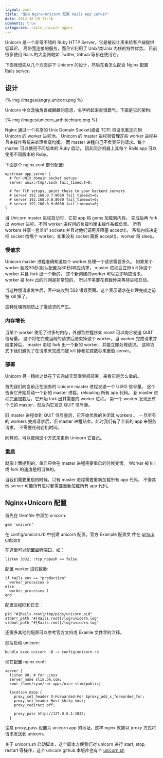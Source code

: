 ```yaml
---
layout: post
title: "使用 Nginx+Unicorn 配置 Rails App Server"
date: 2012-10-28 13:16
comments: true
categories: rails unicorn nginx
---
```


Unicorn 是一个非常不错的 Ruby HTTP Server。它是被设计用来给客户端提供低延迟、
高带宽连接的服务，而且它利用了 Unix/类Unix 内核的特性优势。
目前很多使用 Rails 的大型网站如 Twitter, Github 等都在使用它。

下面我想先从几个方面讲下 Unicorn 的设计，然后在看怎么配合 Nginx 配置 Rails server。

## 设计

{% img /images/angry_unicorn.png %}

Unicorn 中文及独角兽或麒麟的意思，名字听起来就很霸气。下面是它的架构:

{% img /images/unicorn_arthitechture.png %}

Nginx 通过一个共享的 Unix Domain Socket(或者 TCP) 将请求重定向到 Unicorn 的 worker 进程池。
Unicorn 的 master 进程则管理这些 worker 进程并且由操作系统来处理负载均衡。
而 master 进程自己不负责任何请求。每个 master 可以使用不同版本的 Ruby 启动，
因此同台机器上其每个 Rails app 可以使用不同版本的 Ruby。

下面是个 nginx.conf 部分配置:

    upstream app_server {
      # for UNIX domain socket setups:
      server unix:/tmp/.sock fail_timeout=0;

      # for TCP setups, point these to your backend servers
      # server 192.168.0.7:8080 fail_timeout=0;
      # server 192.168.0.8:8080 fail_timeout=0;
      # server 192.168.0.9:8080 fail_timeout=0;
    }

当 Unicorn master 进程启动时，它把 app 和 gems 加载到内存。
完成后再 fork 出 worker 进程。不同 worker 进程间的负载均衡由操作系统负责。
所有 workers 共享一套监听 sockets 并且对他们调用非阻塞 accept()，
系统内核决定把 socket 给哪个 worker。如果没有 socket 需要 accept()，worker 将 sleep。

### 慢请求

Unicorn master 进程准确知道每个 worker 处理一个请求需要多久。
如果某个 worker 超过30秒(默认配置为30秒)响应请求，
master 进程会立即 kill 掉这个 worker 并且 fork 出一个新的，
这个新创建的worker 可以立即响应请求。worker 被 fork 出的时间是非常短的，
所以不需要花费数秒来等待进程启动。

当这种慢请求发生后，客户端收到 502 错误页面。这个表示请求在处理完成之前被 kill 掉了。

这种处理机制防止了慢请求的产生。

### 内存增长

当某个 worker 使用了过多的内存，外部监控程序如 monit 可以向它发送 QUIT 信号量。
这个将在完成当前的请求后结束掉这个 worker。当 worker 完成请求并结束掉后，
master 进程 fork 出一个新的 worker，并能立即处理请求。
这种方式下我们避免了在请求未完成而被 kill 掉和花费数秒来重启 server。

### 部署

Unicorn 另一精妙之处在于它完成实现零宕机部署，来看它是怎么做的。

首先我们向当前正在服务的 Unicorn master 进程发送一个 USR2 信号量。
这个告诉它开始启动一个新的 master 进程，reloading 所有 app 代码。
新 master 进程完全加载后，它开始 fork 出其需要的 worker 进程。
第一个 worker 发现还有个旧的 master，然后向它发送 QUIT 信号量。

旧 master 进程收到 QUIT 信号量后，它开始优雅的关闭其 workers 。
一旦所有的 workers 完成请求后，旧 master 进程结束。此时我们有了全新的 app 来服务请求，
不需要任何宕机时间。

同样的，可以使用这个方式来更新 Unicorn 它自己。

### 重启

就像上面提到的，重启只会在 master 进程需要重启的时候变慢。
Worker 被 kill 或 fork 的速度是相当快的。

当我们需要重启的时候，只有 master 进程需要重新加载所有 app 代码，
不像其他 server 可能所有进程都需要重新加载所有 app 代码。

## Nginx+Unicorn 配置

首先在 Gemfile 中添加 unicorn:

    gem 'unicorn'

在 config/unicorn.rb 中创建 unicorn 配置。官方 Example 配置文
件在 [github unicorn](https://github.com/defunkt/unicorn/blob/master/examples/unicorn.conf.rb)

在这里可以配置监听端口，如：

    listen 3032, :tcp_nopush => false

配置 worker 进程数量:

    if rails_env == "production"
      worker_processes 6
    else
      worker_processes 1
    end

配置进程ID和日志：

    pid "#{Rails.root}/tmp/pids/unicorn.pid"
    stderr_path "#{Rails.root}/log/unicorn.log"
    stdout_path "#{Rails.root}/log/unicorn.log"

还很多其他的配置可以参考官方文档或 Examle 文件里的注释。

然后启动 unicorn:

    bundle exec unicorn -D -c config/unicorn.rb

现在配置 nginx.conf:

    server {
      listen 80; # for Linux
      server_name slim.bh.com;
      root /home/ryan/ror-apps/nice-slim/public;

      location @app {
        proxy_set_header X-Forwarded-For $proxy_add_x_forwarded_for;
        proxy_set_header Host $http_host;
        proxy_redirect off;

        proxy_pass http://127.0.0.1:3032;
      }

注意 proxy_pass 设置为 unicorn app 的地址，这样 nginx 就能以 proxy 方式将请求发送到 unicorn。

关于 unicorn.sh 启动脚本，这个脚本方便我们对 unicorn 进行 start, stop,
restart 等操作，这个 unicorn github 本版库也有个 [unicorn.sh](https://github.com/defunkt/unicorn/blob/master/examples/init.sh)
